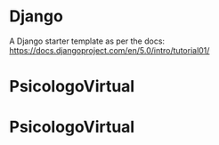 # Django

A Django starter template as per the docs: https://docs.djangoproject.com/en/5.0/intro/tutorial01/

# PsicologoVirtual
# PsicologoVirtual
